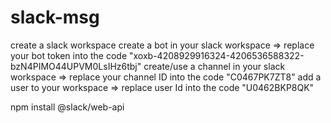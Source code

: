 # slack-msg
create a slack workspace
create a bot in your slack workspace => replace your bot token into the code "xoxb-4208929916324-4206536588322-bzN4PIMO44UPVM0LsIHz6tbj"
create/use a channel in your slack workspace => replace your channel ID into the code "C0467PK7ZT8"
add a user to your workspace => replace user Id into the code "U0462BKP8QK"

npm install @slack/web-api
